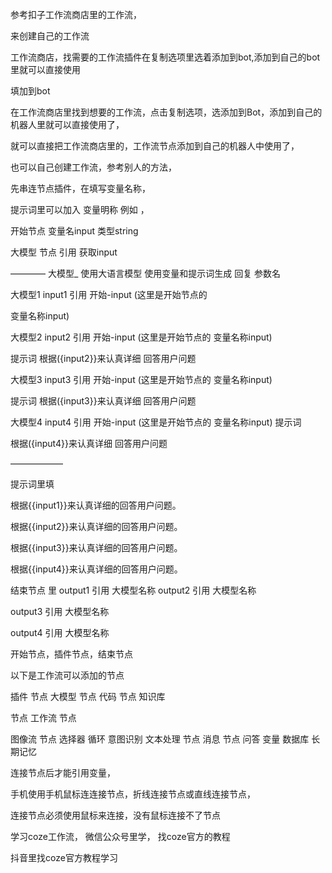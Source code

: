 参考扣子工作流商店里的工作流，


来创建自己的工作流


工作流商店，找需要的工作流插件在复制选项里选着添加到bot,添加到自己的bot里就可以直接使用

填加到bot

在工作流商店里找到想要的工作流，点击复制选项，选添加到Bot，添加到自己的机器人里就可以直接使用了，

就可以直接把工作流商店里的，工作流节点添加到自己的机器人中使用了，

也可以自己创建工作流，参考别人的方法，

先串连节点插件，在填写变量名称，


提示词里可以加入   变量明称   例如 ，


开始节点      变量名input          类型string




大模型 节点      引用     获取input        

————
大模型_
使用大语言模型 使用变量和提示词生成 回复
参数名

大模型1
input1 引用      开始-input    (这里是开始节点的

变量名称input)

大模型2
input2 引用      开始-input    (这里是开始节点的
变量名称input)

提示词
根据({input2}}来认真详细 回答用户问题

大模型3
input3 引用 开始-input      (这里是开始节点的
变量名称input)

提示词
根据({input3}}来认真详细 回答用户问题

大模型4
input4 引用 开始-input    (这里是开始节点的
变量名称input)
提示词

根据({input4}}来认真详细 回答用户问题

——————


提示词里填

根据{{input1}}来认真详细的回答用户问题。

根据{{input2}}来认真详细的回答用户问题。

  根据{{input3}}来认真详细的回答用户问题。

根据{{input4}}来认真详细的回答用户问题。

结束节点   里
output1        引用             大模型名称
output2       引用             大模型名称

output3     引用           大模型名称

output4       引用          大模型名称


开始节点，插件节点，结束节点

以下是工作流可以添加的节点

插件                                        节点
大模型                                      节点
代码                                         节点
知识库                   


节点
工作流                                        节点

图像流                                         节点
选择器
循环
意图识别
文本处理                                                节点
消息                                                      节点
问答
变量
数据库
长期记忆






连接节点后才能引用变量，

手机使用手机鼠标连连接节点，折线连接节点或直线连接节点，

连接节点必须使用鼠标来连接，没有鼠标连接不了节点




学习coze工作流，  微信公众号里学，
找coze官方的教程

抖音里找coze官方教程学习








